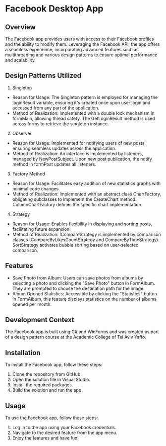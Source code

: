 # Facebook Desktop App
## Overview
The Facebook app provides users with access to their Facebook profiles and the ability to modify them. Leveraging the Facebook API, the app offers a seamless experience, incorporating advanced features such as multithreading and various design patterns to ensure optimal performance and scalability.
 
## Design Patterns Utilized
1. Singleton
* Reason for Usage: The Singleton pattern is employed for managing the loginResult variable, ensuring it's created once upon user login and accessed from any part of the application.
* Method of Realization: Implemented with a double lock mechanism in formMain, allowing thread safety. The GetLoginResult method is used across forms to retrieve the singleton instance.
2. Observer
* Reason for Usage: Implemented for notifying users of new posts, ensuring seamless updates across the application.
* Method of Realization: An interface is implemented by listeners, managed by NewPostSubject. Upon new post publication, the notify method in formPost updates all listeners.
3. Factory Method
* Reason for Usage: Facilitates easy addition of new statistics graphs with minimal code changes.
* Method of Realization: Implemented with an abstract class ChartFactory, obligating subclasses to implement the CreateChart method. ColumnChartFactory defines the specific chart implementation.
4. Strategy
* Reason for Usage: Enables flexibility in displaying and sorting posts, facilitating future expansion.
* Method of Realization: ICompareStrategy is implemented by comparison classes (CompareByLikesCountStrategy and CompareByTimeStrategy). SortStrategy activates bubble sorting based on user-selected comparison.
 
## Features
* Save Photo from Album: Users can save photos from albums by selecting a photo and clicking the "Save Photo" button in FormAlbum. They are prompted to choose the destination path for the image.
* Album Opened Statistics: Accessible by clicking the "Statistics" button in FormAlbum, this feature displays statistics on the number of albums opened per month.
 
## Development Context
The Facebook app is built using C# and WinForms and was created as part of a design pattern course at the Academic College of Tel Aviv Yaffo.
 
## Installation
To install the Facebook app, follow these steps:
1. Clone the repository from GitHub.
2. Open the solution file in Visual Studio.
3. Install the required packages.
4. Build the solution and run the app.
 
## Usage
To use the Facebook app, follow these steps:
1. Log in to the app using your Facebook credentials.
2. Navigate to the desired feature from the app menu.
3. Enjoy the features and have fun!
